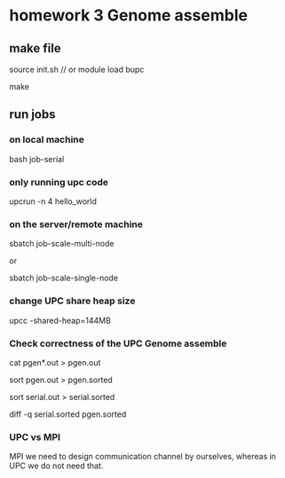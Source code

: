 # homework 3 Genome assemble

## make file

source init.sh   // or module load bupc

make

## run jobs

### on local machine

bash job-serial

### only running upc code
upcrun -n 4 hello_world


### on the server/remote machine

sbatch job-scale-multi-node

or

sbatch job-scale-single-node


### change UPC share heap size

upcc -shared-heap=144MB

### Check correctness of the UPC Genome assemble

cat pgen\*.out > pgen.out

sort pgen.out > pgen.sorted 

sort serial.out > serial.sorted

diff -q serial.sorted pgen.sorted


### UPC vs MPI

MPI we need to design communication channel by ourselves, whereas in UPC we do not need that.
